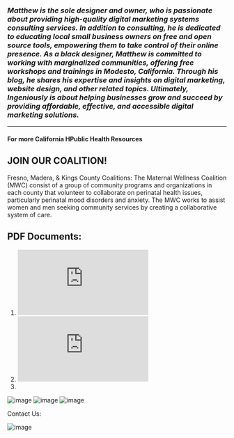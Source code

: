 
### *Matthew is the sole designer and owner, who is passionate about providing high-quality digital marketing systems consulting services. In addition to consulting, he is dedicated to educating local small business owners on free and open source tools, empowering them to take control of their online presence. As a black designer, Matthew is committed to working with marginalized communities, offering free workshops and trainings in Modesto, California. Through his blog, he shares his expertise and insights on digital marketing, website design, and other related topics. Ultimately, Ingeniously is about helping businesses grow and succeed by providing affordable, effective, and accessible digital marketing solutions.*
---


#### For more California HPublic Health Resources

   
JOIN OUR COALITION!
---

Fresno, Madera, & Kings County Coalitions:
The Maternal Wellness Coalition (MWC) consist of a group of community programs and organizations in each county that volunteer to collaborate on perinatal health issues, particularly perinatal mood disorders and anxiety. The MWC works to assist women and men seeking community services by creating a collaborative system of care.


## PDF Documents:
1. ![Perinatal Families Presentation](https://healthcollaborative.org/wp-content/uploads/2022/08/Perinatal-Families_presentation_s.pdf)
2. ![Bringing Baby Home During Covid](https://healthcollaborative.org/wp-content/uploads/2022/08/Bringing-Baby-Home-During-COVID-19.pdf)
3. 

![image](https://github.com/mcochranca/mcochranca/assets/131500068/f600f84a-997f-4952-8a5c-731f16c9312a)
![image](https://github.com/mcochranca/mcochranca/assets/131500068/ae9320c0-741a-4f5c-b2a4-fba9c2ccf154)
![image](https://github.com/mcochranca/mcochranca/assets/131500068/4511c73d-b719-4711-9d61-8b316dbc4bc1)


Contact Us:

![image](https://github.com/mcochranca/mcochranca/assets/131500068/6c1df905-e70f-4fe3-8e9e-c3c05e13510e)
